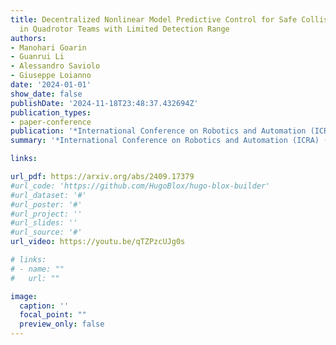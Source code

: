 ```yaml
---
title: Decentralized Nonlinear Model Predictive Control for Safe Collision Avoidance
  in Quadrotor Teams with Limited Detection Range
authors:
- Manohari Goarin
- Guanrui Li
- Alessandro Saviolo
- Giuseppe Loianno
date: '2024-01-01'
show_date: false
publishDate: '2024-11-18T23:48:37.432694Z'
publication_types:
- paper-conference
publication: '*International Conference on Robotics and Automation (ICRA) (under review)*'
summary: '*International Conference on Robotics and Automation (ICRA) (under review)*, 2024'

links:

url_pdf: https://arxiv.org/abs/2409.17379
#url_code: 'https://github.com/HugoBlox/hugo-blox-builder'
#url_dataset: '#'
#url_poster: '#'
#url_project: ''
#url_slides: ''
#url_source: '#'
url_video: https://youtu.be/qTZPzcUJg0s 

# links:
# - name: ""
#   url: ""

image:
  caption: ''
  focal_point: ""
  preview_only: false
---
```

